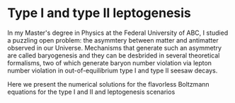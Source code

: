 # Type I and type II leptogenesis

In my Master's degree in Physics at the Federal University of ABC, I studied a puzzling open problem: the asymmtery between matter and antimatter
observed in our Universe. Mechanisms that generate such an asymmetry are called baryogenesis and they can be desbrided in several theoretical formalisms, 
two of which generate baryon number violation via lepton number violation in out-of-equilibrium type I and type II seesaw decays.

Here we present the numerical solutions for the flavorless Boltzmann equations for the type I and II and leptogenesis scenarios
